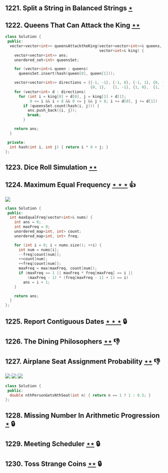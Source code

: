 ## 1221. Split a String in Balanced Strings [$\star$](https://leetcode.com/problems/split-a-string-in-balanced-strings)

## 1222. Queens That Can Attack the King [$\star\star$](https://leetcode.com/problems/queens-that-can-attack-the-king)

```cpp
class Solution {
 public:
  vector<vector<int>> queensAttacktheKing(vector<vector<int>>& queens,
                                          vector<int>& king) {
    vector<vector<int>> ans;
    unordered_set<int> queensSet;

    for (vector<int>& queen : queens)
      queensSet.insert(hash(queen[0], queen[1]));

    vector<vector<int>> directions = {{-1, -1}, {-1, 0}, {-1, 1}, {0, -1},
                                      {0, 1},   {1, -1}, {1, 0},  {1, 1}};
    for (vector<int> d : directions)
      for (int i = king[0] + d[0], j = king[1] + d[1];
           0 <= i && i < 8 && 0 <= j && j < 8; i += d[0], j += d[1])
        if (queensSet.count(hash(i, j))) {
          ans.push_back({i, j});
          break;
        }

    return ans;
  }

 private:
  int hash(int i, int j) { return i * 8 + j; }
};
```

## 1223. Dice Roll Simulation [$\star\star$](https://leetcode.com/problems/dice-roll-simulation)

## 1224. Maximum Equal Frequency [$\star\star\star$](https://leetcode.com/problems/maximum-equal-frequency) :thumbsup:

![](https://img.shields.io/badge/-Hash%20Table-7BA23F.svg?style=flat-square)

```cpp
class Solution {
 public:
  int maxEqualFreq(vector<int>& nums) {
    int ans = 0;
    int maxFreq = 0;
    unordered_map<int, int> count;
    unordered_map<int, int> freq;

    for (int i = 0; i < nums.size(); ++i) {
      int num = nums[i];
      --freq[count[num]];
      ++count[num];
      ++freq[count[num]];
      maxFreq = max(maxFreq, count[num]);
      if (maxFreq == 1 || maxFreq * freq[maxFreq] == i ||
          (maxFreq - 1) * (freq[maxFreq - 1] + 1) == i)
        ans = i + 1;
    }

    return ans;
  }
};
```

## 1225. Report Contiguous Dates [$\star\star\star$](https://leetcode.com/problems/report-contiguous-dates) 🔒

## 1226. The Dining Philosophers [$\star\star$](https://leetcode.com/problems/the-dining-philosophers) :thumbsdown:

## 1227. Airplane Seat Assignment Probability [$\star\star$](https://leetcode.com/problems/airplane-seat-assignment-probability) :thumbsdown:

![](https://img.shields.io/badge/-Brainteaser-DB4D6D.svg?style=flat-square) ![](https://img.shields.io/badge/-Dynamic%20Programming-113285.svg?style=flat-square) ![](https://img.shields.io/badge/-Math-434343.svg?style=flat-square)

```cpp
class Solution {
 public:
  double nthPersonGetsNthSeat(int n) { return n == 1 ? 1 : 0.5; }
};
```

## 1228. Missing Number In Arithmetic Progression [$\star$](https://leetcode.com/problems/missing-number-in-arithmetic-progression) 🔒

## 1229. Meeting Scheduler [$\star\star$](https://leetcode.com/problems/meeting-scheduler) 🔒

## 1230. Toss Strange Coins [$\star\star$](https://leetcode.com/problems/toss-strange-coins) 🔒
